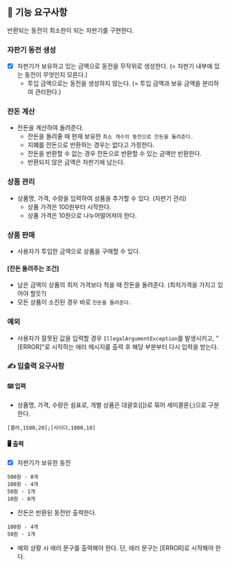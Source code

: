 ## 🚀 기능 요구사항
반환되는 동전이 최소한이 되는 자판기를 구현한다.

### 자판기 동전 생성
- [x] 자판기가 보유하고 있는 금액으로 동전을 무작위로 생성한다. (= 자판기 내부에 있는 동전이 무엇인지 모른다.)
    - 투입 금액으로는 동전을 생성하지 않는다. (= 투입 금액과 보유 금액을 분리하여 관리한다.)

### 잔돈 계산
- 잔돈을 계산하여 돌려준다.
  - 잔돈을 돌려줄 때 현재 보유한 `최소 개수의 동전으로 잔돈을 돌려준다.`
  - 지폐를 잔돈으로 반환하는 경우는 없다고 가정한다.
  - 잔돈을 반환할 수 없는 경우 잔돈으로 반환할 수 있는 금액만 반환한다.
  - 반환되지 않은 금액은 자판기에 남는다.

### 상품 관리
- 상품명, 가격, 수량을 입력하여 상품을 추가할 수 있다. (자판기 관리)
    - 상품 가격은 100원부터 시작한다.
    - 상품 가격은 10원으로 나누어떨어져야 한다.

### 상품 판매
- 사용자가 투입한 금액으로 상품을 구매할 수 있다.
#### [잔돈 돌려주는 조건]
- 남은 금액이 상품의 최저 가격보다 적을 때 잔돈을 돌려준다. (최저가격을 가지고 있어야 할듯?)
- 모든 상품이 소진된 경우 바로 `잔돈을 돌려준다.`

### 예외
- 사용자가 잘못된 값을 입력할 경우 `IllegalArgumentException`를 발생시키고, "[ERROR]"로 시작하는 에러 메시지를 출력 후 해당 부분부터 다시 입력을 받는다.

### ✍ 입출력 요구사항

#### ⌨️ 입력
- 상품명, 가격, 수량은 쉼표로, 개별 상품은 대괄호([])로 묶어 세미콜론(;)으로 구분한다.
```
[콜라,1500,20];[사이다,1000,10]
```

#### 🖥 출력

- [x] 자판기가 보유한 동전
```
500원 - 0개
100원 - 4개
50원 - 1개
10원 - 0개
```

- 잔돈은 반환된 동전만 출력한다.
```
100원 - 4개
50원 - 1개
```

- 예외 상황 시 에러 문구를 출력해야 한다. 단, 에러 문구는 [ERROR]로 시작해야 한다.

